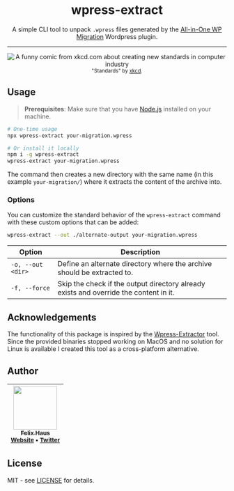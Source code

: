 <div align="center">
  <h1>wpress-extract</h1>
  <p>
    A simple CLI tool to unpack <code>.wpress</code> files generated by the <a href="https://wordpress.org/plugins/all-in-one-wp-migration/" target="_blank" rel="noopener">All-in-One WP Migration</a> Wordpress plugin.
  </p>
  <hr />
  <p>
    <img src="https://imgs.xkcd.com/comics/standards.png" alt="A funny comic from xkcd.com about creating new standards in computer industry" />
    <br />
    <sub>"Standards" by <a href="https://xkcd.com/927/">xkcd</a>.</sub>
  </p>
</div>

## Usage

> **Prerequisites**: Make sure that you have [Node.js](https://nodejs.org/) installed on your machine.

```sh
# One-time usage
npx wpress-extract your-migration.wpress

# Or install it locally
npm i -g wpress-extract
wpress-extract your-migration.wpress
```

The command then creates a new directory with the same name (in this example `your-migration/`) where it extracts the content of the archive into.

### Options

You can customize the standard behavior of the `wpress-extract` command with these custom options that can be added:

```sh
wpress-extract --out ./alternate-output your-migration.wpress
```

| Option            | Description                                                                           |
| ----------------- | ------------------------------------------------------------------------------------- |
| `-o, --out <dir>` | Define an alternate directory where the archive should be extracted to.               |
| `-f, --force`     | Skip the check if the output directory already exists and override the content in it. |

## Acknowledgements

The functionality of this package is inspired by the [Wpress-Extractor](https://github.com/fifthsegment/Wpress-Extractor) tool.
Since the provided binaries stopped working on MacOS and no solution for Linux is available I created this tool as a cross-platform alternative.

## Author

<!-- prettier-ignore-start -->

| [<img src="https://avatars0.githubusercontent.com/u/472867?v=4" width="100px;"/><br /><sub><b>Felix Haus</b></sub>](https://github.com/ofhouse)<br /><sub>[Website](https://felix.house/) • [Twitter](https://twitter.com/ofhouse)</sub>|
| :---: |

<!-- prettier-ignore-end -->

## License

MIT - see [LICENSE](./LICENSE) for details.
